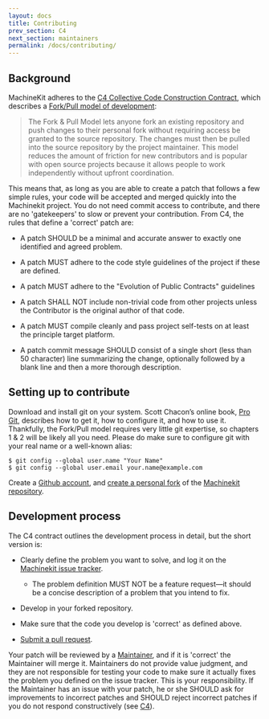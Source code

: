 ```yaml
---
layout: docs
title: Contributing
prev_section: C4
next_section: maintainers
permalink: /docs/contributing/
---
```


## Background

MachineKit adheres to the [C4 Collective Code Construction Contract][1],
which describes a [Fork/Pull model of development][2]:

> The Fork & Pull Model lets anyone fork an existing repository and
> push changes to their personal fork without requiring access be
> granted to the source repository. The changes must then be pulled
> into the source repository by the project maintainer. This model
> reduces the amount of friction for new contributors and is popular
> with open source projects because it allows people to work
> independently without upfront coordination.

This means that, as long as you are able to create a patch that
follows a few simple rules, your code will be accepted and merged
quickly into the Machinekit project. You do not need commit access to
contribute, and there are no 'gatekeepers' to slow or prevent your
contribution. From C4, the rules that define a 'correct' patch are:

- A patch SHOULD be a minimal and accurate answer to exactly one
  identified and agreed problem.

- A patch MUST adhere to the code style guidelines of the project if
  these are defined.

- A patch MUST adhere to the "Evolution of Public Contracts"
  guidelines

- A patch SHALL NOT include non-trivial code from other projects
  unless the Contributor is the original author of that code.

- A patch MUST compile cleanly and pass project self-tests on at least
  the principle target platform.

- A patch commit message SHOULD consist of a single short (less than
  50 character) line summarizing the change, optionally followed by a
  blank line and then a more thorough description.

## Setting up to contribute

Download and install git on your system. Scott Chacon’s online book,
[Pro Git][6], describes how to get it, how to configure it, and how to use
it. Thankfully, the Fork/Pull model requires very little git
expertise, so chapters 1 & 2 will be likely all you need. Please do
make sure to configure git with your real name or a well-known alias:

    $ git config --global user.name "Your Name"
    $ git config --global user.email your.name@example.com

Create a [Github account][3], and [create a personal fork][4] of the
[Machinekit repository][5].

## Development process

The C4 contract outlines the development process in detail, but the
short version is:

- Clearly define the problem you want to solve, and log it on the
  [Machinekit issue tracker][7].

  - The problem definition MUST NOT be a feature request—it should be a
    concise description of a problem that you intend to fix.

- Develop in your forked repository.

- Make sure that the code you develop is 'correct' as defined above.

- [Submit a pull request][8].

Your patch will be reviewed by a [Maintainer][9], and if it is 'correct'
the Maintainer will merge it. Maintainers do not provide value
judgment, and they are not responsible for testing your code to make
sure it actually fixes the problem you defined on the issue
tracker.  This is your responsibility. If the Maintainer has an issue
with your patch, he or she SHOULD ask for improvements to incorrect
patches and SHOULD reject incorrect patches if you do not respond
constructively (see [C4][1]).

[1]: /docs/C4/
[2]: https://help.github.com/articles/using-pull-requests/
[3]: https://github.com/join
[4]: https://help.github.com/articles/fork-a-repo
[5]: https://github.com/machinekit/machinekit
[6]: http://git-scm.com/book
[7]: https://github.com/machinekit/machinekit/issues
[8]: https://help.github.com/articles/creating-a-pull-request
[9]: /docs/maintainers/
